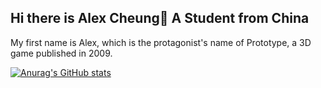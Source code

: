 ## Hi there is Alex Cheung👋 A Student from China
My first name is Alex, which is the protagonist's name of Prototype, a 3D game published in 2009.



[![Anurag's GitHub stats](https://github-readme-stats.vercel.app/api?username=NGUAlexZhang)](https://github.com/anuraghazra/github-readme-stats)
<!--
**NGUAlexZhang/NGUAlexZhang** is a ✨ _special_ ✨ repository because its `README.md` (this file) appears on your GitHub profile.

Here are some ideas to get you started:

- 🔭 I’m currently working on ...
- 🌱 I’m currently learning ...
- 👯 I’m looking to collaborate on ...
- 🤔 I’m looking for help with ...
- 💬 Ask me about ...
- 📫 How to reach me: ...
- 😄 Pronouns: ...
- ⚡ Fun fact: ...
-->
